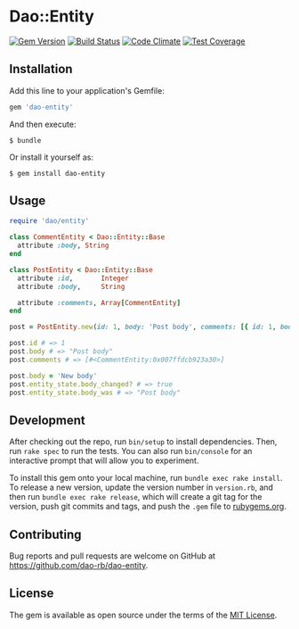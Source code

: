 # Dao::Entity

[![Gem Version](https://badge.fury.io/rb/dao-entity.svg)](https://badge.fury.io/rb/dao-entity)
[![Build Status](https://travis-ci.org/dao-rb/dao-entity.svg?branch=master)](https://travis-ci.org/dao-rb/dao-entity)
[![Code Climate](https://codeclimate.com/github/dao-rb/dao-entity/badges/gpa.svg)](https://codeclimate.com/github/dao-rb/dao-entity)
[![Test Coverage](https://codeclimate.com/repos/5772c7700d9c6e0067002c74/badges/2376d7e0731cb6672a41/coverage.svg)](https://codeclimate.com/repos/5772c7700d9c6e0067002c74/coverage)

## Installation

Add this line to your application's Gemfile:

```ruby
gem 'dao-entity'
```

And then execute:

    $ bundle

Or install it yourself as:

    $ gem install dao-entity

## Usage

```ruby
require 'dao/entity'

class CommentEntity < Dao::Entity::Base
  attribute :body, String
end

class PostEntity < Dao::Entity::Base
  attribute :id,       Integer
  attribute :body,     String

  attribute :comments, Array[CommentEntity]
end

post = PostEntity.new(id: 1, body: 'Post body', comments: [{ id: 1, body: 'Comment body' }])

post.id # => 1
post.body # => "Post body"
post.comments # => [#<CommentEntity:0x007ffdcb923a30>]

post.body = 'New body'
post.entity_state.body_changed? # => true
post.entity_state.body_was # => "Post body"
```

## Development

After checking out the repo, run `bin/setup` to install dependencies. Then, run `rake spec` to run the tests. You can also run `bin/console` for an interactive prompt that will allow you to experiment.

To install this gem onto your local machine, run `bundle exec rake install`. To release a new version, update the version number in `version.rb`, and then run `bundle exec rake release`, which will create a git tag for the version, push git commits and tags, and push the `.gem` file to [rubygems.org](https://rubygems.org).

## Contributing

Bug reports and pull requests are welcome on GitHub at https://github.com/dao-rb/dao-entity.


## License

The gem is available as open source under the terms of the [MIT License](http://opensource.org/licenses/MIT).
